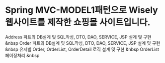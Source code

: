 # Spring MVC-MODEL1패턴으로 Wisely 웹사이트를 제작한 쇼핑몰 사이트입니다.
Address 파트의 DB설계 및 SQL작성, DTO, DAO, SERVICE, JSP 설계 및 구현 &nbsp
Order 파트의 DB설계 및 SQL작성, DTO, DAO, SERVICE, JSP 설계 및 구현 &nbsp
유저별 Order, OrderList, OrderDetail 로직 설계 및 구현 &nbsp
OrderList 페이징처리 &nbsp
